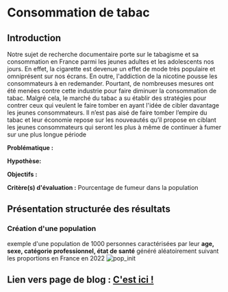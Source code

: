 # Consommation de tabac

## Introduction

Notre sujet de recherche documentaire porte sur le tabagisme et sa consommation en France parmi les jeunes adultes et les adolescents nos jours. En effet, la cigarette est devenue un effet de mode très populaire et omniprésent sur nos écrans.  En outre, l'addiction de la nicotine pousse les consommateurs à en redemander. Pourtant, de nombreuses mesures ont été menées contre cette industrie pour faire diminuer la consommation de tabac. Malgré cela, le marché du tabac a su établir des stratégies pour contrer ceux qui veulent le faire tomber en ayant l'idée de cibler davantage les jeunes consommateurs. Il n’est pas aisé de faire tomber l’empire du tabac et leur économie repose sur les nouveautés qu’il propose en ciblant les jeunes consommateurs qui seront les plus à même de continuer à fumer sur une plus longue période

**Problématique :** 

**Hypothèse:**

**Objectifs :**

**Critère(s) d'évaluation :** Pourcentage de fumeur dans la population


## Présentation structurée des résultats

### Création d'une population

exemple d'une population de 1000 personnes caractérisées par leur **age, sexe, catégorie professionnel, état de santé** généré aléatoirement suivant les proportions en France en 2022
![pop_init](https://user-images.githubusercontent.com/96307633/163717059-976636f5-a0a6-4c81-b271-fb7d017a3a4e.png)




## Lien vers page de blog : <a href="blog.html"> C'est ici ! </a>


